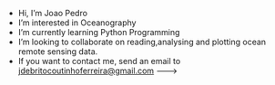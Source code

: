 - Hi, I’m Joao Pedro
- I’m interested in Oceanography
- I’m currently learning Python Programming
- I’m looking to collaborate on reading,analysing and plotting ocean remote sensing data.
- If you want to contact me, send an email to jdebritocoutinhoferreira@gmail.com
--->
